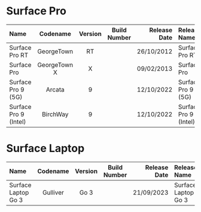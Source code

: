 # **Surface Pro**

| Name                                                   | Codename          | Version | Build Number      | Release Date | Release Name                                             |
| :----------------------------------------------------- | :---------------: | :-----: | :---------------: | -----------: | :------------------------------------------------------- |
| Surface Pro RT                                         | GeorgeTown        | RT      |                   |  26/10/2012  | Surface Pro RT                                           |
| Surface Pro                                            | GeorgeTown X      | X       |                   |  09/02/2013  | Surface Pro                                              |
| Surface Pro 9 (5G)                                     | Arcata            | 9       |                   |  12/10/2022  | Surface Pro 9 (5G)                                       |
| Surface Pro 9 (Intel)                                  | BirchWay          | 9       |                   |  12/10/2022  | Surface Pro 9 (Intel)                                    |


# **Surface Laptop**

| Name                                                   | Codename          | Version | Build Number      | Release Date | Release Name                                             |
| :----------------------------------------------------- | :---------------: | :-----: | :---------------: | -----------: | :------------------------------------------------------- |
| Surface Laptop Go 3                                    | Gulliver          | Go 3    |                   |  21/09/2023  | Surface Laptop Go 3                                      |